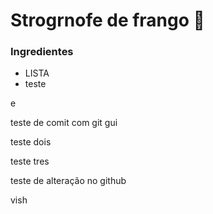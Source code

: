 # Strogrnofe de frango :chicken:

### Ingredientes

- LISTA
- teste





e

teste de comit com git gui

teste dois

teste tres


teste de alteração no github

vish
